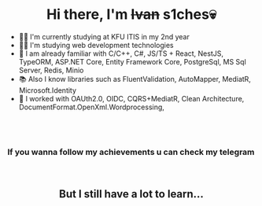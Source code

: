 <h1 align="center">Hi there, I'm <strike>Ivan</strike> s1ches💀</h1>

- 👨‍🎓 I'm currently studying at KFU ITIS in my 2nd year
- 🧑‍💻 I'm studying web development technologies
- 🍎 I am already familiar with C/C++, C#, JS/TS + React, NestJS, TypeORM, ASP.NET Core, Entity Framework Core, PostgreSql, MS Sql Server, Redis, Minio
- 📚 Also I know libraries such as FluentValidation, AutoMapper, MediatR, Microsoft.Identity 
- 💪 I worked with OAUth2.0, OIDC, CQRS+MediatR, Clean Architecture, DocumentFormat.OpenXml.Wordprocessing,

<br>
<div align="center">
  <h3 style="white-space: nowrap; overflow: hidden;">
    If you wanna follow my achievements u can check my telegram channel <a href="https://t.me/+5RgYFnfp_E5jZmMy"><img width="35px" src="https://cdn.icon-icons.com/icons2/2351/PNG/512/logo_telegram_airplane_air_plane_paper_airplane_icon_143170.png"></a>
  </h3>
</div>
<br>

<h2 align="center">But I still have a lot to learn...</h2>

